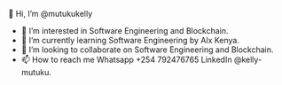  👋 Hi, I’m @mutukukelly
- 👀 I’m interested in Software Engineering and Blockchain.
- 🌱 I’m currently learning Software Engineering by Alx Kenya.
- 💞️ I’m looking to collaborate on Software Engineering and Blockchain.
- 📫 How to reach me Whatsapp +254 792476765 LinkedIn @kelly-mutuku.
